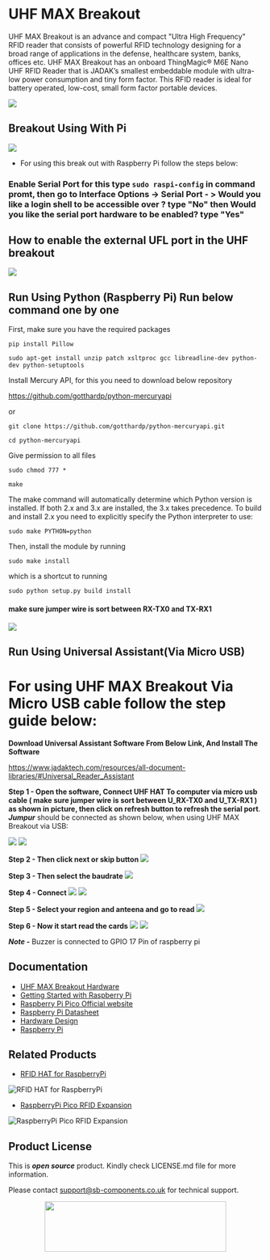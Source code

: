 # UHF MAX Breakout


UHF MAX Breakout is an advance and compact "Ultra High Frequency" RFID reader that consists of powerful RFID technology designing for a broad range of applications in the defense, healthcare system, banks, offices etc. UHF MAX Breakout has an onboard ThingMagic® M6E Nano UHF RFID Reader that is JADAK’s smallest embeddable module with ultra-low power consumption and tiny form factor. This RFID reader is ideal for battery operated, low-cost, small form factor portable devices.

<img src ="https://github.com/sbcshop/UHF_MAX_Breakout_Software/blob/main/images/UHF%20Breakout.png" />

## Breakout Using With Pi

<img src = "https://github.com/sbcshop/UHF_MAX_Breakout_Software/blob/main/images/Img2.png" />

* For using this break out with Raspberry Pi follow the steps below:

### Enable Serial Port for this type ```sudo raspi-config``` in command promt, then go to Interface Options -> Serial Port - > Would you like a login shell to be accessible over ? type "**No**" then Would you like the serial port hardware to be enabled? type "**Yes**"
         
## How to enable the external UFL port in the UHF breakout
<img src = "https://github.com/sbcshop/UHF-HAT-for-RaspberryPi/blob/main/images/img10.png" />

## Run Using Python (Raspberry Pi) Run below command one by one

First, make sure you have the required packages

 ```pip install Pillow ```

```sudo apt-get install unzip patch xsltproc gcc libreadline-dev python-dev python-setuptools```

Install Mercury API, for this you need to download below repository

https://github.com/gotthardp/python-mercuryapi

 or 
 
```git clone https://github.com/gotthardp/python-mercuryapi.git```

```cd python-mercuryapi```

Give permission to all files

```sudo chmod 777 *```

```make```

The make command will automatically determine which Python version is installed. If both 2.x and 3.x are installed, the 3.x takes precedence. To build and install 2.x you need to explicitly specify the Python interpreter to use:

```sudo make PYTHON=python```

Then, install the module by running

```sudo make install```

which is a shortcut to running

```sudo python setup.py build install```

#### make sure jumper wire is sort between RX-TX0 and TX-RX1
<img src = "https://github.com/sbcshop/UHF-HAT-for-RaspberryPi/blob/main/images/img10.jpg" />



 ## Run Using Universal Assistant(Via Micro USB)
 # For using UHF MAX Breakout Via Micro USB cable follow the step guide below:
 

**Download Universal Assistant Software From Below Link, And Install The Software**

https://www.jadaktech.com/resources/all-document-libraries/#Universal_Reader_Assistant

**Step 1 - Open the software, Connect UHF HAT To computer via micro usb cable ( make sure jumper wire is sort between U_RX-TX0 and U_TX-RX1 ) as shown in picture, then click on refresh button to refresh the serial port**. ***Jumpur*** should be connected as shown below, when using UHF MAX Breakout via USB:


<img src = "https://github.com/sbcshop/UHF_MAX_Breakout_Software/blob/main/images/Img1.png" />

<img src = "https://github.com/sbcshop/UHF-HAT-for-RaspberryPi/blob/main/images/img.JPG" />

**Step 2 - Then click next or skip button**
<img src = "https://github.com/sbcshop/UHF-HAT-for-RaspberryPi/blob/main/images/img1.JPG" />

**Step 3 - Then select the baudrate**
<img src = "https://github.com/sbcshop/UHF-HAT-for-RaspberryPi/blob/main/images/img2.JPG" />
        
**Step 4 - Connect**
<img src = "https://github.com/sbcshop/UHF-HAT-for-RaspberryPi/blob/main/images/img3.JPG" />
<img src = "https://github.com/sbcshop/UHF-HAT-for-RaspberryPi/blob/main/images/img4.JPG" />
         
**Step 5 - Select your region and anteena and go to read**
<img src = "https://github.com/sbcshop/UHF-HAT-for-RaspberryPi/blob/main/images/img6.JPG" />
         
**Step 6 - Now it start read the cards**
<img src = "https://github.com/sbcshop/UHF-HAT-for-RaspberryPi/blob/main/images/img7.JPG" />
<img src = "https://github.com/sbcshop/UHF-HAT-for-RaspberryPi/blob/main/images/img8.JPG" />

***Note -*** Buzzer is connected to GPIO 17 Pin of raspberry pi


## Documentation

* [UHF MAX Breakout Hardware](https://github.com/sbcshop/UHF_MAX_Breakout_Hardware)
* [Getting Started with Raspberry Pi](https://www.raspberrypi.com/documentation/computers/getting-started.html)
* [Raspberry Pi Pico Official website](https://www.raspberrypi.com/documentation/microcontrollers/)
* [Raspberry Pi Datasheet](https://www.raspberrypi.com/documentation/computers/compute-module.html)
* [Hardware Design](https://www.raspberrypi.com/documentation/computers/compute-module.html)
* [Raspberry Pi](https://www.raspberrypi.com/documentation/microcontrollers/raspberry-pi-pico.html)

## Related Products

* [RFID HAT for RaspberryPi](https://shop.sb-components.co.uk/products/rfid-hat-for-raspberry-pi?_pos=3&_sid=59f725ea2&_ss=r)

 ![RFID HAT for RaspberryPi](https://cdn.shopify.com/s/files/1/1217/2104/products/RFIDforPi.jpg?v=1614587676&width=400)

* [RaspberryPi Pico RFID Expansion](https://shop.sb-components.co.uk/products/raspberry-pi-pico-rfid-expansion?_pos=3&_sid=075681430&_ss=r)

 ![RaspberryPi Pico RFID Expansion](https://cdn.shopify.com/s/files/1/1217/2104/products/2_85a5dfb2-96cb-4e0b-ba28-a70af127a4f1.png?v=1613732653&width=400)
 
## Product License

This is ***open source*** product. Kindly check LICENSE.md file for more information.

Please contact support@sb-components.co.uk for technical support.
<p align="center">
  <img width="360" height="100" src="https://cdn.shopify.com/s/files/1/1217/2104/files/Logo_sb_component_3.png?v=1666086771&width=350">
</p>

